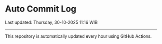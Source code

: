 # Auto Commit Log

Last updated: Thursday, 30-10-2025 11:16 WIB

---

This repository is automatically updated every hour using GitHub Actions.
